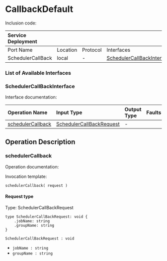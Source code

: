 <!-- markdownlint-disable -->

# CallbackDefault

Inclusion code: 

| Service Deployment |  |  |  |
| :--- | :--- | :--- | :--- |
| Port Name | Location | Protocol | Interfaces |
| SchedulerCallBack | local | - | [SchedulerCallBackInterface](callback_default.md#SchedulerCallBackInterface) |

### List of Available Interfaces

### SchedulerCallBackInterface <a id="SchedulerCallBackInterface"></a>

Interface documentation:

| Operation Name | Input Type | Output Type | Faults |
| :--- | :--- | :--- | :--- |
| [schedulerCallback](callback_default.md#schedulerCallback) | [SchedulerCallBackRequest](callback_default.md#SchedulerCallBackRequest) |  - |  |

## Operation Description

### schedulerCallback <a id="schedulerCallback"></a>

Operation documentation:

Invocation template:

```jolie
schedulerCallback( request )
```

#### Request type <a id="SchedulerCallBackRequest"></a>

Type: SchedulerCallBackRequest

```jolie
type SchedulerCallBackRequest: void {
    .jobName: string
    .groupName: string
}
```

`SchedulerCallBackRequest : void`

* `jobName : string`
* `groupName : string`

